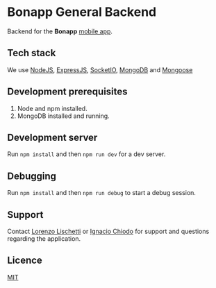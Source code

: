 # Bonapp General Backend

Backend for the **Bonapp** [mobile app](https://github.com/Saturdevs/bonapp-mobile).

## Tech stack
We use [NodeJS](https://nodejs.org/en/), [ExpressJS](https://expressjs.com/), [SocketIO](https://socket.io/), [MongoDB](https://www.mongodb.com/) and [Mongoose](https://www.mongoose.com/) 

## Development prerequisites

1. Node and npm installed.
2. MongoDB installed and running.

## Development server

Run `npm install` and then `npm run dev` for a dev server.

## Debugging

Run `npm install` and then `npm run debug` to start a debug session.

## Support
Contact [Lorenzo Lischetti](https://github.com/lorenzo-lischetti) or [Ignacio Chiodo](https://github.com/IMChiodo) for support and questions regarding the application.

## Licence
 [MIT](https://choosealicense.com/licenses/mit/)
